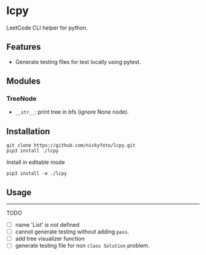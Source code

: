 # lcpy

LeetCode CLI helper for python.

## Features

- Generate testing files for test locally using pytest.

## Modules

### TreeNode

- `__str__`: print tree in bfs (ignore None node).

## Installation

```
git clone https://github.com/nickyfoto/lcpy.git
pip3 install ./lcpy
```

Install in editable mode

```
pip3 install -e ./lcpy
```

## Usage

---

TODO

- [ ] name 'List' is not defined
- [ ] cannot generate testing without adding `pass`.
- [ ] add tree visualizer function
- [ ] generate testing file for non `class Solution` problem.